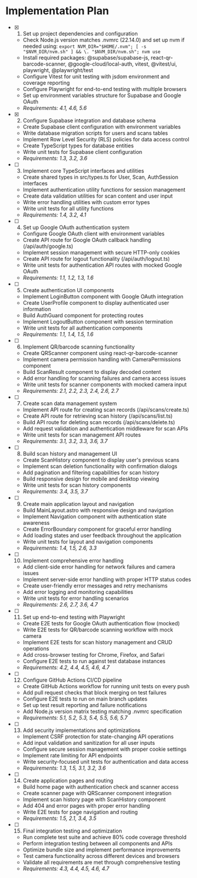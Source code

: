 # Implementation Plan

- [x] 1. Set up project dependencies and configuration
  - Check Node.js version matches .nvmrc (22.14.0) and set up nvm if needed using: `export NVM_DIR="$HOME/.nvm"; [ -s "$NVM_DIR/nvm.sh" ] && \. "$NVM_DIR/nvm.sh"; nvm use`
  - Install required packages: @supabase/supabase-js, react-qr-barcode-scanner, @google-cloud/local-auth, vitest, @vitest/ui, playwright, @playwright/test
  - Configure Vitest for unit testing with jsdom environment and coverage reporting
  - Configure Playwright for end-to-end testing with multiple browsers
  - Set up environment variables structure for Supabase and Google OAuth
  - _Requirements: 4.1, 4.6, 5.6_

- [x] 2. Configure Supabase integration and database schema

  - Create Supabase client configuration with environment variables
  - Write database migration scripts for users and scans tables
  - Implement Row Level Security (RLS) policies for data access control
  - Create TypeScript types for database entities
  - Write unit tests for Supabase client configuration
  - _Requirements: 1.3, 3.2, 3.6_

- [ ] 3. Implement core TypeScript interfaces and utilities
  - Create shared types in src/types.ts for User, Scan, AuthSession interfaces
  - Implement authentication utility functions for session management
  - Create data validation utilities for scan content and user input
  - Write error handling utilities with custom error types
  - Write unit tests for all utility functions
  - _Requirements: 1.4, 3.2, 4.1_

- [ ] 4. Set up Google OAuth authentication system
  - Configure Google OAuth client with environment variables
  - Create API route for Google OAuth callback handling (/api/auth/google.ts)
  - Implement session management with secure HTTP-only cookies
  - Create API route for logout functionality (/api/auth/logout.ts)
  - Write unit tests for authentication API routes with mocked Google OAuth
  - _Requirements: 1.1, 1.2, 1.3, 1.6_

- [ ] 5. Create authentication UI components
  - Implement LoginButton component with Google OAuth integration
  - Create UserProfile component to display authenticated user information
  - Build AuthGuard component for protecting routes
  - Implement LogoutButton component with session termination
  - Write unit tests for all authentication components
  - _Requirements: 1.1, 1.4, 1.5, 1.6_

- [ ] 6. Implement QR/barcode scanning functionality
  - Create QRScanner component using react-qr-barcode-scanner
  - Implement camera permission handling with CameraPermissions component
  - Build ScanResult component to display decoded content
  - Add error handling for scanning failures and camera access issues
  - Write unit tests for scanner components with mocked camera input
  - _Requirements: 2.1, 2.2, 2.3, 2.4, 2.6, 2.7_

- [ ] 7. Create scan data management system
  - Implement API route for creating scan records (/api/scans/create.ts)
  - Create API route for retrieving scan history (/api/scans/list.ts)
  - Build API route for deleting scan records (/api/scans/delete.ts)
  - Add request validation and authentication middleware for scan APIs
  - Write unit tests for scan management API routes
  - _Requirements: 3.1, 3.2, 3.3, 3.6, 3.7_

- [ ] 8. Build scan history and management UI
  - Create ScanHistory component to display user's previous scans
  - Implement scan deletion functionality with confirmation dialogs
  - Add pagination and filtering capabilities for scan history
  - Build responsive design for mobile and desktop viewing
  - Write unit tests for scan history components
  - _Requirements: 3.4, 3.5, 3.7_

- [ ] 9. Create main application layout and navigation
  - Build MainLayout.astro with responsive design and navigation
  - Implement Navigation component with authentication state awareness
  - Create ErrorBoundary component for graceful error handling
  - Add loading states and user feedback throughout the application
  - Write unit tests for layout and navigation components
  - _Requirements: 1.4, 1.5, 2.6, 3.3_

- [ ] 10. Implement comprehensive error handling
  - Add client-side error handling for network failures and camera issues
  - Implement server-side error handling with proper HTTP status codes
  - Create user-friendly error messages and retry mechanisms
  - Add error logging and monitoring capabilities
  - Write unit tests for error handling scenarios
  - _Requirements: 2.6, 2.7, 3.6, 4.7_

- [ ] 11. Set up end-to-end testing with Playwright
  - Create E2E tests for Google OAuth authentication flow (mocked)
  - Write E2E tests for QR/barcode scanning workflow with mock camera
  - Implement E2E tests for scan history management and CRUD operations
  - Add cross-browser testing for Chrome, Firefox, and Safari
  - Configure E2E tests to run against test database instances
  - _Requirements: 4.2, 4.4, 4.5, 4.6, 4.7_

- [ ] 12. Configure GitHub Actions CI/CD pipeline
  - Create GitHub Actions workflow for running unit tests on every push
  - Add pull request checks that block merging on test failures
  - Configure E2E tests to run on main branch updates
  - Set up test result reporting and failure notifications
  - Add Node.js version matrix testing matching .nvmrc specification
  - _Requirements: 5.1, 5.2, 5.3, 5.4, 5.5, 5.6, 5.7_

- [ ] 13. Add security implementations and optimizations
  - Implement CSRF protection for state-changing API operations
  - Add input validation and sanitization for all user inputs
  - Configure secure session management with proper cookie settings
  - Implement rate limiting for API endpoints
  - Write security-focused unit tests for authentication and data access
  - _Requirements: 1.3, 1.5, 3.1, 3.2, 3.6_

- [ ] 14. Create application pages and routing
  - Build home page with authentication check and scanner access
  - Create scanner page with QRScanner component integration
  - Implement scan history page with ScanHistory component
  - Add 404 and error pages with proper error handling
  - Write E2E tests for page navigation and routing
  - _Requirements: 1.5, 2.1, 3.4, 3.5_

- [ ] 15. Final integration testing and optimization
  - Run complete test suite and achieve 80% code coverage threshold
  - Perform integration testing between all components and APIs
  - Optimize bundle size and implement performance improvements
  - Test camera functionality across different devices and browsers
  - Validate all requirements are met through comprehensive testing
  - _Requirements: 4.3, 4.4, 4.5, 4.6, 4.7_
